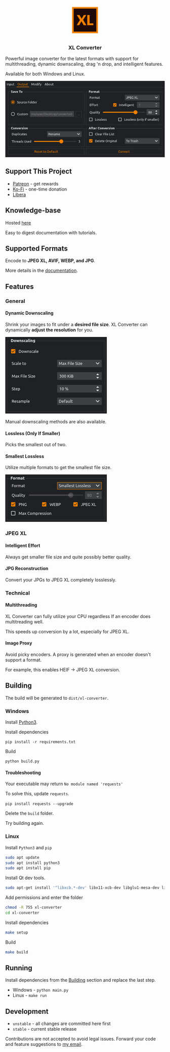 <p align="center">
    <img src="icons/logo.svg" width="20%">
</p>
<h3 align="center">XL Converter</h3>

Powerful image converter for the latest formats with support for multithreading, dynamic downscaling, drag 'n drop, and intelligent features.

Available for both Windows and Linux.

![](screenshots/screenshot_0.png)

## Support This Project

- [Patreon](https://patreon.com/codepoems) - get rewards
- [Ko-Fi](https://ko-fi.com/codepoems) - one-time donation
- [Libera](https://liberapay.com/CodePoems/donate)

## Knowledge-base

Hosted [here](https://xl-converter-docs.codepoems.eu)

Easy to digest documentation with tutorials.

## Supported Formats

Encode to **JPEG XL, AVIF, WEBP, and JPG**.

More details in the [documentation](https://xl-converter-docs.codepoems.eu/supported-formats).

## Features
### General
#### Dynamic Downscaling

Shrink your images to fit under a **desired file size**. XL Converter can dynamically **adjust the resolution** for you.

![](screenshots/screenshot_4.png)

Manual downscaling methods are also available.

#### Lossless (Only If Smaller)

Picks the smallest out of two.

#### Smallest Lossless

Utilize multiple formats to get the smallest file size.

![](screenshots/screenshot_6.png)

### JPEG XL

#### Intelligent Effort

Always get smaller file size and quite possibly better quality.

#### JPG Reconstruction

Convert your JPGs to JPEG XL completely losslessly.

### Technical
#### Multithreading

XL Converter can fully utilize your CPU regardless If an encoder does multitreading well.

This speeds up conversion by a lot, especially for JPEG XL.

#### Image Proxy

Avoid picky encoders. A proxy is generated when an encoder doesn't support a format.

For example, this enables HEIF -> JPEG XL conversion.

## Building

The build will be generated to `dist/xl-converter`.

### Windows

Install [Python3](https://www.python.org/downloads/).

Install dependencies

```
pip install -r requirements.txt
```

Build

```
python build.py
```

#### Troubleshooting

Your executable may return `No module named 'requests'`

To solve this, update `requests`.

`pip install requests --upgrade`

Delete the `build` folder.

Try building again.

### Linux

Install `Python3` and `pip`

```bash
sudo apt update
sudo apt install python3
sudo apt install pip
```

Install Qt dev tools.

```bash
sudo apt-get install '^libxcb.*-dev' libx11-xcb-dev libglu1-mesa-dev libxrender-dev libxi-dev libxkbcommon-dev libxkbcommon-x11-dev
```

Add permissions and enter the folder
```bash
chmod -R 755 xl-converter
cd xl-converter
```

Install dependencies
```bash
make setup
```

Build

```bash
make build
```

## Running

Install dependencies from the [Building](#building) section and replace the last step.

- Windows - `python main.py`
- Linux - `make run`

## Development

- `unstable` - all changes are committed here first
- `stable` - current stable release

Contributions are not accepted to avoid legal issues. Forward your code and feature suggestions to [my email](https://codepoems.eu/about/).